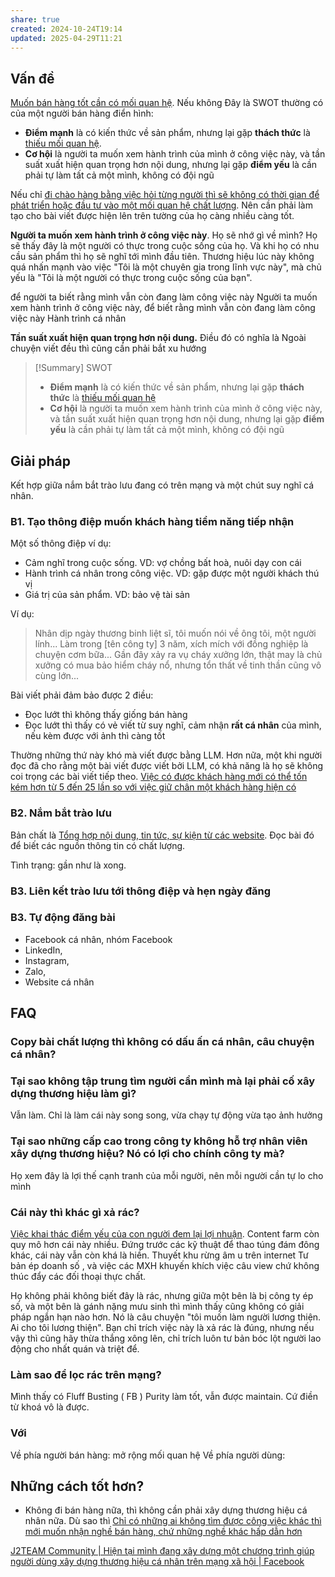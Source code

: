 ```yaml
---
share: true
created: 2024-10-24T19:14
updated: 2025-04-29T11:21
---
```

## Vấn đề
[Muốn bán hàng tốt cần có mối quan hệ](../../%E2%9A%A1Hi%E1%BB%83u%20bi%E1%BA%BFt%20s%C3%A2u/Ki%E1%BA%BFm%20ti%E1%BB%81n/B%C3%A1n%20h%C3%A0ng/Mu%E1%BB%91n%20b%C3%A1n%20h%C3%A0ng%20t%E1%BB%91t%20c%E1%BA%A7n%20c%C3%B3%20m%E1%BB%91i%20quan%20h%E1%BB%87.md). Nếu không 
Đây là SWOT thường có của một người bán hàng điển hình:
- **Điểm mạnh** là có kiến thức về sản phẩm, nhưng lại gặp **thách thức** là [thiếu mối quan hệ](../../%E2%9A%A1Hi%E1%BB%83u%20bi%E1%BA%BFt%20s%C3%A2u/Ki%E1%BA%BFm%20ti%E1%BB%81n/B%C3%A1n%20h%C3%A0ng/Mu%E1%BB%91n%20b%C3%A1n%20h%C3%A0ng%20t%E1%BB%91t%20c%E1%BA%A7n%20c%C3%B3%20m%E1%BB%91i%20quan%20h%E1%BB%87.md).
 - **Cơ hội** là người ta muốn xem hành trình của mình ở công việc này, và tần suất xuất hiện quan trọng hơn nội dung, nhưng lại gặp **điểm yếu** là cần phải tự làm tất cả một mình, không có đội ngũ 

Nếu chỉ [đi chào hàng bằng việc hỏi từng người thì sẽ không có thời gian để phát triển hoặc đầu tư vào một mối quan hệ chất lượng](../../%E2%9A%A1Hi%E1%BB%83u%20bi%E1%BA%BFt%20s%C3%A2u/Ki%E1%BA%BFm%20ti%E1%BB%81n/B%C3%A1n%20h%C3%A0ng/%C4%90i%20ch%C3%A0o%20h%C3%A0ng%20b%E1%BA%B1ng%20vi%E1%BB%87c%20h%E1%BB%8Fi%20t%E1%BB%ABng%20ng%C6%B0%E1%BB%9Di%20th%C3%AC%20s%E1%BA%BD%20kh%C3%B4ng%20c%C3%B3%20th%E1%BB%9Di%20gian%20%C4%91%E1%BB%83%20ph%C3%A1t%20tri%E1%BB%83n%20ho%E1%BA%B7c%20%C4%91%E1%BA%A7u%20t%C6%B0%20v%C3%A0o%20m%E1%BB%99t%20m%E1%BB%91i%20quan%20h%E1%BB%87%20ch%E1%BA%A5t%20l%C6%B0%E1%BB%A3ng.md). Nên cần phải làm tạo cho bài viết được hiện lên trên tường của họ càng nhiều càng tốt.

**Người ta muốn xem hành trình ở công việc này**.
Họ sẽ nhớ gì về mình? Họ sẽ thấy đây là một người có thực trong cuộc sống của họ. Và khi họ có nhu cầu sản phẩm thì họ sẽ nghĩ tới mình đầu tiên. Thương hiệu lúc này không quá nhấn mạnh vào việc "Tôi là một chuyên gia trong lĩnh vực này", mà chủ yếu là "Tôi là một người có thực trong cuộc sống của bạn".

 để người ta biết rằng mình vẫn còn đang làm công việc này
Người ta muốn xem hành trình ở công việc này, để biết rằng mình vẫn còn đang làm công việc này
Hành trình cá nhân

**Tần suất xuất hiện quan trọng hơn nội dung.** Điều đó có nghĩa là
Ngoài chuyện viết đều thì cũng cần phải bắt xu hướng

> [!Summary] SWOT
> - **Điểm mạnh** là có kiến thức về sản phẩm, nhưng lại gặp **thách thức** là [thiếu mối quan hệ](../../%E2%9A%A1Hi%E1%BB%83u%20bi%E1%BA%BFt%20s%C3%A2u/Ki%E1%BA%BFm%20ti%E1%BB%81n/B%C3%A1n%20h%C3%A0ng/Mu%E1%BB%91n%20b%C3%A1n%20h%C3%A0ng%20t%E1%BB%91t%20c%E1%BA%A7n%20c%C3%B3%20m%E1%BB%91i%20quan%20h%E1%BB%87.md)
> - **Cơ hội** là người ta muốn xem hành trình của mình ở công việc này, và tần suất xuất hiện quan trọng hơn nội dung, nhưng lại gặp **điểm yếu** là cần phải tự làm tất cả một mình, không có đội ngũ 

## Giải pháp
Kết hợp giữa nắm bắt trào lưu đang có trên mạng và một chút suy nghĩ cá nhân.

### B1. Tạo thông điệp muốn khách hàng tiềm năng tiếp nhận
Một số thông điệp ví dụ:
- Cảm nghĩ trong cuộc sống. VD: vợ chồng bất hoà, nuôi dạy con cái
- Hành trình cá nhân trong công việc. VD: gặp được một người khách thú vị
- Giá trị của sản phẩm. VD: bảo vệ tài sản

Ví dụ:
> Nhân dịp ngày thương binh liệt sĩ, tôi muốn nói về ông tôi, một người lính...
> Làm trong [tên công ty] 3 năm, xích mích với đồng nghiệp là chuyện cơm bữa...
> Gần đây xảy ra vụ cháy xưởng lớn, thật may là chủ xưởng có mua bảo hiểm cháy nổ, nhưng tổn thất về tinh thần cũng vô cùng lớn...

Bài viết phải đảm bảo được 2 điều:
- Đọc lướt thì không thấy giống bán hàng  
- Đọc lướt thì thấy có vẻ viết từ suy nghĩ, cảm nhận **rất cá nhân** của mình, nếu kèm được với ảnh thì càng tốt

Thường những thứ này khó mà viết được bằng LLM. Hơn nữa, một khi người đọc đã cho rằng một bài viết được viết bởi LLM, có khả năng là họ sẽ không coi trọng các bài viết tiếp theo. [Việc có được khách hàng mới có thể tốn kém hơn từ 5 đến 25 lần so với việc giữ chân một khách hàng hiện có](../../%E2%9A%A1Hi%E1%BB%83u%20bi%E1%BA%BFt%20s%C3%A2u/Ki%E1%BA%BFm%20ti%E1%BB%81n/B%C3%A1n%20h%C3%A0ng/Vi%E1%BB%87c%20c%C3%B3%20%C4%91%C6%B0%E1%BB%A3c%20kh%C3%A1ch%20h%C3%A0ng%20m%E1%BB%9Bi%20c%C3%B3%20th%E1%BB%83%20t%E1%BB%91n%20k%C3%A9m%20h%C6%A1n%20t%E1%BB%AB%205%20%C4%91%E1%BA%BFn%2025%20l%E1%BA%A7n%20so%20v%E1%BB%9Bi%20vi%E1%BB%87c%20gi%E1%BB%AF%20ch%C3%A2n%20m%E1%BB%99t%20kh%C3%A1ch%20h%C3%A0ng%20hi%E1%BB%87n%20c%C3%B3.md)

### B2. Nắm bắt trào lưu
Bản chất là [Tổng hợp nội dung, tin tức, sự kiện từ các website](T%E1%BB%95ng%20h%E1%BB%A3p%20n%E1%BB%99i%20dung,%20tin%20t%E1%BB%A9c,%20s%E1%BB%B1%20ki%E1%BB%87n%20t%E1%BB%AB%20c%C3%A1c%20website.md). Đọc bài đó để biết các nguồn thông tin có chất lượng.

Tình trạng: gần như là xong.

### B3. Liên kết trào lưu tới thông điệp và hẹn ngày đăng

### B3. Tự động đăng bài
- Facebook cá nhân, nhóm Facebook
- LinkedIn,
- Instagram,
- Zalo,
- Website cá nhân

## FAQ
### Copy bài chất lượng thì không có dấu ấn cá nhân, câu chuyện cá nhân? 

### Tại sao không tập trung tìm người cần mình mà lại phải cố xây dựng thương hiệu làm gì? 
Vẫn làm. Chỉ là làm cái này song song, vừa chạy tự động vừa tạo ảnh hưởng 

### Tại sao những cấp cao trong công ty không hỗ trợ nhân viên xây dựng thương hiệu? Nó có lợi cho chính công ty mà?
Họ xem đây là lợi thế cạnh tranh của mỗi người, nên mỗi người cần tự lo cho mình

### Cái này thì khác gì xả rác?
[Việc khai thác điểm yếu của con người đem lại lợi nhuận](../../%E2%9A%A1Hi%E1%BB%83u%20bi%E1%BA%BFt%20s%C3%A2u/%C4%90%E1%BA%A1o%20%C4%91%E1%BB%A9c,%20ph%C3%A1p%20lu%E1%BA%ADt.%20Ch%E1%BB%A7%20ngh%C4%A9a%20t%C3%A2n%20t%E1%BB%B1%20do/T%C6%B0%20b%E1%BA%A3n,%20t%C3%A2n%20t%E1%BB%B1%20do/Vi%E1%BB%87c%20khai%20th%C3%A1c%20%C4%91i%E1%BB%83m%20y%E1%BA%BFu%20c%E1%BB%A7a%20con%20ng%C6%B0%E1%BB%9Di%20%C4%91em%20l%E1%BA%A1i%20l%E1%BB%A3i%20nhu%E1%BA%ADn.md). Content farm còn quy mô hơn cái này nhiều. Đứng trước các kỹ thuật để thao túng đám đông khác, cái này vẫn còn khá là hiền.
Thuyết khu rừng âm u trên internet
Tư bản ép doanh số , và việc các MXH khuyến khích việc câu view chứ không thúc đẩy các đối thoại thực chất. 

Họ không phải không biết đây là rác, nhưng giữa một bên là bị công ty ép số, và một bên là gánh nặng mưu sinh thì mình thấy cũng không có giải pháp ngắn hạn nào hơn. Nó là câu chuyện "tôi muốn làm người lương thiện. Ai cho tôi lương thiện". Bạn chỉ trích việc này là xả rác là đúng, nhưng nếu vậy thì cũng hãy thừa thắng xông lên, chỉ trích luôn tư bản bóc lột người lao động cho nhất quán và triệt để.

### Làm sao để lọc rác trên mạng?
Mình thấy có Fluff Busting ( FB ) Purity làm tốt, vẫn được maintain. Cứ điền từ khoá vô là được.

### Với 
Về phía người bán hàng:
mở rộng mối quan hệ
Về phía người dùng:

## Những cách tốt hơn?
- Không đi bán hàng nữa, thì không cần phải xây dựng thương hiệu cá nhân nữa. Dù sao thì [Chỉ có những ai không tìm được công việc khác thì mới muốn nhận nghề bán hàng, chứ những nghề khác hấp dẫn hơn](../../%E2%9A%A1Hi%E1%BB%83u%20bi%E1%BA%BFt%20s%C3%A2u/%C4%90%E1%BA%A1o%20%C4%91%E1%BB%A9c,%20ph%C3%A1p%20lu%E1%BA%ADt.%20Ch%E1%BB%A7%20ngh%C4%A9a%20t%C3%A2n%20t%E1%BB%B1%20do/Ch%E1%BB%89%20c%C3%B3%20nh%E1%BB%AFng%20ai%20kh%C3%B4ng%20t%C3%ACm%20%C4%91%C6%B0%E1%BB%A3c%20c%C3%B4ng%20vi%E1%BB%87c%20kh%C3%A1c%20th%C3%AC%20m%E1%BB%9Bi%20mu%E1%BB%91n%20nh%E1%BA%ADn%20ngh%E1%BB%81%20b%C3%A1n%20h%C3%A0ng,%20ch%E1%BB%A9%20nh%E1%BB%AFng%20ngh%E1%BB%81%20kh%C3%A1c%20h%E1%BA%A5p%20d%E1%BA%ABn%20h%C6%A1n.md)



[J2TEAM Community \| Hiện tại mình đang xây dựng một chương trình giúp người dùng xây dựng thương hiệu cá nhân trên mạng xã hội \| Facebook](https://www.facebook.com/share/p/1Fcu6LirhJ/)